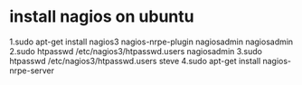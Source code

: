 install nagios on ubuntu
================

1.sudo apt-get install nagios3 nagios-nrpe-plugin
nagiosadmin
nagiosadmin
2.sudo htpasswd /etc/nagios3/htpasswd.users nagiosadmin
3.sudo htpasswd /etc/nagios3/htpasswd.users steve
4.sudo apt-get install nagios-nrpe-server